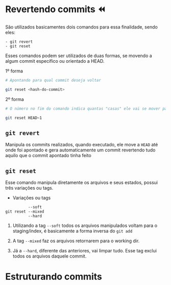 # Revertendo commits ⏪

São utilizados basicamentes dois comandos para essa finalidade, sendo eles:
```
- git revert
- git reset
```
Esses comandos podem ser utilizados de duas formas, se movendo a algum commit específico ou orientado a HEAD.

1º forma
``` bash
# Apontando para qual commit deseja voltar

git reset <hash-do-commit> 
```
2º forma
``` bash
# O número no fim do comando indica quantas "casas" ele vai se mover para trás em relação a HEAD

git reset HEAD~1 

```
## **`git revert`**

Manipula os commits realizados, quando executado, ele move a `HEAD` até onde foi apontado e gera automaticamente um commit revertendo tudo aquilo que o commit apontado tinha feito

## **`git reset`**

Esse comando manipula diretamente os arquivos e seus estados, possui três variações ou tags.


- Variações ou tags

```
          --soft
git reset --mixed 
          --hard
```
1. Utilizando a tag `--soft` todos os arquivos manipulados voltam para o staging/index, é basicamente a forma inversa do `git add`

2. A tag `--mixed` faz os arquivos retornarem para o working dir.

3. Já a `--hard`, diferente das anteriores, vai limpar tudo. Esse tag exclui todos os arquivos daquele commit.





# Estruturando commits

